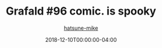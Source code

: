 ---
title: "Grafald #96 comic. is spooky"
type: "image"
date: 2018-12-10T00:00:00-04:00
draft: false
categories: ["Grafald"]
image_path: "../img/2018/96.png"
alt_text: ""
is_subpage: true
author: "[hatsune-mike](https://cohost.org/hatsune-mike)"
---